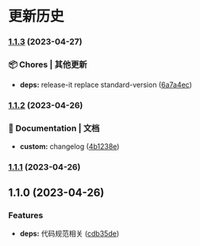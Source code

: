 # 更新历史

### [1.1.3](https://github.com/liuk123456789/webpack-vue/compare/v1.1.2...v1.1.3) (2023-04-27)

### 📦 Chores | 其他更新

- **deps:** release-it replace standard-version
  ([6a7a4ec](https://github.com/liuk123456789/webpack-vue/commit/6a7a4ecd1027aab6efd664c85f7149368e8bb0fd))

### [1.1.2](https://github.com/liuk123456789/webpack-vue/compare/v1.1.1...v1.1.2) (2023-04-26)

### 📝 Documentation | 文档

- **custom:** changelog
  ([4b1238e](https://github.com/liuk123456789/webpack-vue/commit/4b1238e97278f242f047647e18ed6eea7bd5b131))

### [1.1.1](https://github.com/liuk123456789/webpack-vue/compare/v1.1.0...v1.1.1) (2023-04-26)

## 1.1.0 (2023-04-26)

### Features

- **deps:** 代码规范相关
  ([cdb35de](https://github.com/liuk123456789/webpack-vue/commit/cdb35de58ed30836a519880cb086c256a64ba6fd))
